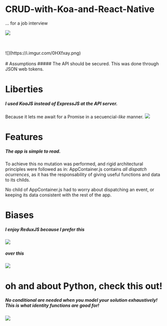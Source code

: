 # CRUD-with-Koa-and-React-Native
... for a job interview

![](https://im5.ezgif.com/tmp/ezgif-5-76b77fd135.gif)

<br/>
<br/>
![](https://i.imgur.com/0HXfxay.png)
<br/>
<br/>
# Assumptions
##### The API should be secured.
This was done through JSON web tokens.

# Liberties
##### I used KoaJS instead of ExpressJS at the API server.
Because it lets me await for a Promise in a secuencial-_like_ manner.
![](https://i.imgur.com/g8TZal2.png)

# Features
##### The app is simple to read.
To achieve this no mutation was performed, and rigid architectural principles were followed as in: AppContainer.js contains _all dispatch ocurrences_, as it has the responsability of giving useful functions and data to its childs.

No child of AppContainer.js had to worry about dispatching an event, or keeping its data consistent with the rest of the app.



# Biases
##### I enjoy ReduxJS because I prefer _this_
![](https://css-tricks.com/wp-content/uploads/2016/03/redux-article-3-02.svg)
##### over _this_
![](https://css-tricks.com/wp-content/uploads/2016/03/redux-article-3-01.svg)


# oh and about Python, check this out!
##### No conditional are needed when you model your solution exhaustively! This is what identity functions are good for!
![](https://i.imgur.com/SnV0Bly.png)
